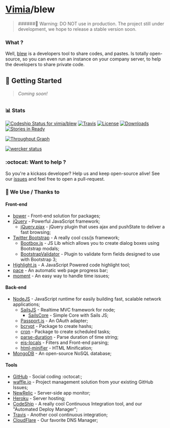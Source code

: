 [Vimia](http://github.com/vimia)/blew 
========

> ######:construction: Warning: DO NOT use in production.
> The project still under development, we hope to release a stable version soon. 


### What ?
 
 Well, [blew](http://blew.io) is a developers tool to share codes, and pastes.
 Is totally open-source, so you can even run an instance on your company server, to help the developers to share private code.

## :rocket: Getting Started

> ###### Coming soon!

 
### :bar_chart: Stats

[![Codeship Status for vimia/blew](http://img.shields.io/codeship/8a1061c0-1013-0132-bd99-12312912b657.svg?style=flat)](https://codeship.io/projects/32773)
[![Travis](http://img.shields.io/travis/vimia/blew.svg?style=flat)](https://travis-ci.org/vimia/blew)
[![License](http://img.shields.io/npm/l/blew.svg?style=flat)](https://raw.githubusercontent.com/vimia/blew/master/LICENSE)
[![Downloads](http://img.shields.io/npm/dm/blew.svg?style=flat)](https://npmjs.org/package/blew)
[![Stories in Ready](https://badge.waffle.io/vimia/blew.svg?label=ready&title=Ready)](http://waffle.io/vimia/blew)

[![Throughput Graph](https://graphs.waffle.io/vimia/blew/throughput.svg)](https://waffle.io/vimia/blew/metrics)


[![wercker status](https://app.wercker.com/status/2ced73f9d36065dcde3ee4a1c7d070a4/m "wercker status")](https://app.wercker.com/project/bykey/2ced73f9d36065dcde3ee4a1c7d070a4)



### :octocat: Want to help ?

So you're a kickass developer? Help us and keep open-source alive!
See our [issues](http://github.com/vimia/blew/issues) and feel free to open a pull-request.

### :clap: We Use / Thanks to

#### Front-end
* [bower](https://github.com/bower/bower) - Front-end solution for packages;
* [jQuery](http://jquery.com) - Powerful JavaScript framework;
	* [jQuery.pjax](https://github.com/defunkt/jquery-pjax) - jQuery plugin that uses ajax and pushState to deliver a fast browsing;
* [Twitter Bootstrap](http://getbootstrap.com/) - A really cool css/js framework;
	* [Bootbox.js](http://bootboxjs.com/) - JS Lib which allows you to create dialog boxes using Bootstrap modals;
	* [BootstrapValidator](http://bootstrapvalidator.com/) - Plugin to validate form fields designed to use with Bootstrap 3;
* [Highlight.js](https://highlightjs.org/) - A JavaScript Powered code highlight tool;
* [pace](https://github.com/HubSpot/pace) - An automatic web page progress bar;
* [moment](https://github.com/moment/moment) - An easy way to handle time issues;

#### Back-end

* [NodeJS](http://nodejs.org/) - JavaScript runtime for easily building fast, scalable network applications;
	* [SailsJS](http://sailsjs.org/) - Realtime MVC framework for node;
		* [SailsCore](https://github.com/vimia/sails-core) - Simple Core with Sails JS;
	* [Passport.js](http://passportjs.org/) - An OAuth adapter;
	* [bcrypt](https://github.com/ncb000gt/node.bcrypt.js) - Package to create hashs;
	* [cron](https://github.com/ncb000gt/node-cron) - Package to create scheduled tasks;
	* [parse-duration](https://github.com/jkroso/parse-duration) - Parse duration of time string;
	* [ejs-locals](https://github.com/randometc/ejs-locals) - Filters and Front-end parsing;
	* [html-minifier](https://github.com/ncb000gt/node.bcrypt.js) - HTML Minification;
* [MongoDB](http://mongodb.org/) - An open-source NoSQL database;

#### Tools

* [GitHub](http://github.com/) - Social coding :octocat:;
* [waffle.io](http://waffle.io/) - Project management solution from your existing GitHub Issues;
* [NewRelic](http://newrelic.com/) - Server-side app monitor;
* [Heroku](http://heroku.com/) - Server hosting;
* [CodeShip](http://codeship.io/) - A really cool Continuous Integration tool, and our "Automated Deploy Manager";
* [Travis](http://travis.ci/) - Another cool continuous integration;
* [CloudFlare](http://cloudflare.com/) - Our favorite DNS Manager;

